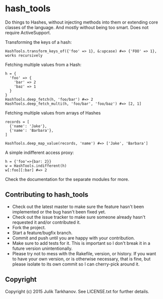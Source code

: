 # hash_tools

Do things to Hashes, without injecting methods into them or extending core classes of the language.
And mostly without being too smart. Does not require ActiveSupport.

Transforming the keys of a hash:

    HashTools.transform_keys_of({'foo' => 1}, &:upcase) #=> {'FOO' => 1}, works recursively

Fetching multiple values from a Hash:

    h = {
      'foo' => {
        'bar' => 2
        'baz' => 1
      }
    }
    HashTools.deep_fetch(h, 'foo/bar') #=> 2
    HashTools.deep_fetch_multi(h, 'foo/bar', 'foo/baz') #=> [2, 1]

Fetching multiple values from arrays of Hashes

    records = [
      {'name': 'Jake'},
      {'name': 'Barbara'},
    ]
    
    HashTools.deep_map_value(records, 'name') #=> ['Jake', 'Barbara']

A simple indifferent access proxy:

    h = {'foo'=>{bar: 2}}
    w = HashTools.indifferent(h)
    w[:foo][:bar] #=> 2

Check the documentation for the separate modules for more.

## Contributing to hash_tools
 
* Check out the latest master to make sure the feature hasn't been implemented or the bug hasn't been fixed yet.
* Check out the issue tracker to make sure someone already hasn't requested it and/or contributed it.
* Fork the project.
* Start a feature/bugfix branch.
* Commit and push until you are happy with your contribution.
* Make sure to add tests for it. This is important so I don't break it in a future version unintentionally.
* Please try not to mess with the Rakefile, version, or history. If you want to have your own version, or is otherwise necessary, that is fine, but please isolate to its own commit so I can cherry-pick around it.

## Copyright

Copyright (c) 2015 Julik Tarkhanov. See LICENSE.txt for
further details.

